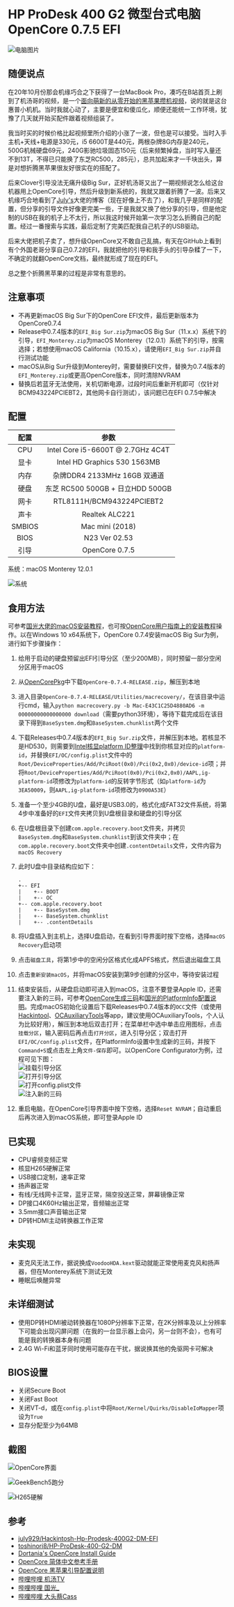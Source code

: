 # HP ProDesk 400 G2 微型台式电脑 OpenCore 0.7.5 EFI

![电脑图片](https://github.com/978025302/Hackintosh-HP-ProDesk-400G2-Mini-EFI/raw/master/img/PC.png)

## 随便说点

在20年10月份那会机缘巧合之下获得了一台MacBook Pro，凑巧在B站首页上刷到了机汤哥的视频，是一个[面向萌新的从零开始的黑苹果攒机视频](https://www.bilibili.com/video/BV1ck4y117Cj)，说的就是这台惠普小机机。当时我就心动了，主要是便宜和傻瓜化，顺便还能统一工作环境，犹豫了几天就开始买配件跟着视频组装了。

我当时买的时候价格比起视频里所介绍的小涨了一波，但也是可以接受。当时入手主机+天线+电源是330元，i5 6600T是440元，两根杂牌8G内存是240元，500G机械硬盘69元，240G影驰垃圾固态150元（后来频繁掉盘，当时写入量还不到13T，不得已只能换了东芝RC500，285元），总共加起来才一千块出头，算是对想折腾黑苹果很友好很实在的搭配了。

后来Clover引导没法无痛升级Big Sur，正好机汤哥又出了一期视频说怎么给这台机器用上OpenCore引导，然后升级到新系统的，我就又跟着折腾了一波。后来又机缘巧合地看到了[July's](https://github.com/july929)大佬的博客（现在好像上不去了），和我几乎是同样的配置，但分享的引导文件好像更完美一些，于是我就又换了他分享的引导，但是他定制的USB在我的机子上不太行，所以我这时候开始第一次学习怎么折腾自己的配置。经过一番搜索与实践，最后定制了完美匹配我自己机子的USB驱动。

后来大佬把机子卖了，想升级OpenCore又不敢自己乱搞，有天在GitHub上看到有个外国老哥分享自己0.7.2的EFI，我就把他的引导和我手头的引导杂糅了一下，不确定的就翻OpenCore文档，最终就形成了现在的EFI。

总之整个折腾黑苹果的过程是非常有意思的。

## 注意事项

* 不再更新macOS Big Sur下的OpenCore EFI文件，最后更新版本为OpenCore0.7.4
* Release中0.7.4版本的`EFI_Big Sur.zip`为macOS Big Sur（11.x.x）系统下的引导，`EFI_Monterey.zip`为macOS Monterey（12.0.1）系统下的引导，按需选择；若想使用macOS California（10.15.x），请使用`EFI_Big Sur.zip`并自行测试功能
* macOS从Big Sur升级到Monterey时，需要替换EFI文件，替换为0.7.4版本的`EFI_Monterey.zip`或更高OpenCore版本，同时清除NVRAM
* 替换后若蓝牙无法使用，关机切断电源，过段时间后重新开机即可（仅针对BCM943224PCIEBT2，其他网卡自行测试），该问题已在EFI 0.7.5中解决

## 配置

|  配置  |               参数                |
| :----: | :-------------------------------: |
|  CPU   | Intel Core i5-6600T @ 2.7GHz 4C4T |
|  显卡  |   Intel HD Graphics 530 1563MB    |
|  内存  |   杂牌DDR4 2133MHz 16GB 双通道    |
|  硬盘  | 东芝 RC500 500GB + 日立HDD 500GB  |
|  网卡  |     RTL8111H/BCM943224PCIEBT2     |
|  声卡  |          Realtek ALC221           |
| SMBIOS |          Mac mini (2018)          |
|  BIOS  |           N23 Ver 02.53           |
|  引导  |          OpenCore 0.7.5           |

系统：macOS Monterey 12.0.1

![系统](https://github.com/978025302/Hackintosh-HP-ProDesk-400G2-Mini-EFI/raw/master/img/桌面.png)

## 食用方法

可参考[国光大佬的macOS安装教程](https://apple.sqlsec.com/5-实战演示/5-5.html)，也可按[OpenCore用户指南上的安装教程](https://dortania.github.io/OpenCore-Install-Guide/installer-guide/)操作。以在Windows 10 x64系统下，OpenCore 0.7.4安装macOS Big Sur为例，进行如下步骤操作：

1. 给用于启动的硬盘预留出EFI引导分区（至少200MB），同时预留一部分空闲分区用于macOS

2. 从[OpenCorePkg](https://github.com/acidanthera/OpenCorePkg/releases/tag/0.7.4)中下载`OpenCore-0.7.4-RELEASE.zip`，解压到本地

3. 进入目录`OpenCore-0.7.4-RELEASE/Utilities/macrecovery/`，在该目录中运行cmd，输入`python macrecovery.py -b Mac-E43C1C25D4880AD6 -m 00000000000000000 download`（需要python3环境），等待下载完成后在该目录下得到`BaseSystem.dmg`和`BaseSystem.chunklist`两个文件

4. 下载Releases中0.7.4版本的`EFI_Big Sur.zip`文件，并解压到本地。若核显不是HD530，则需要到[Intel核显platform ID整理](https://blog.daliansky.net/Intel-core-display-platformID-finishing.html)中找到你核显对应的`platform-id`，并替换`EFI/OC/config.plist`文件中的`Root/DeviceProperties/Add/PciRoot(0x0)/Pci(0x2,0x0)/device-id`项；并将`Root/DeviceProperties/Add/PciRoot(0x0)/Pci(0x2,0x0)/AAPL,ig-platform-id`项修改为`platform-id`的反转字节形式（如`platform-id`为`3EA50009`，则`AAPL,ig-platform-id`项修改为`0900A53E`）

5. 准备一个至少4GB的U盘，最好是USB3.0的，格式化成FAT32文件系统，将第4步中准备好的`EFI`文件夹拷贝到U盘根目录和硬盘的引导分区

6. 在U盘根目录下创建`com.apple.recovery.boot`文件夹，并拷贝`BaseSystem.dmg`和`BaseSystem.chunklist`到该文件夹中；在`com.apple.recovery.boot`文件夹中创建`.contentDetails`文件，文件内容为`macOS Recovery`

7. 此时U盘中目录结构应如下：

    ```
    .
    +-- EFI
    |    +-- BOOT
    |    +-- OC
    +-- com.apple.recovery.boot
    |    +-- BaseSystem.dmg
    |    +-- BaseSystem.chunklist
    |    +-- .contentDetails
    ```

    

8. 将U盘插入到主机上，选择U盘启动，在看到引导界面时按下空格，选择`macOS Recovery`启动项

9. 点击`磁盘工具`，将第1步中的空闲分区格式化成APFS格式，然后退出磁盘工具

10. 点击`重新安装macOS`，并将macOS安装到第9步创建的分区中，等待安装过程

11. 结束安装后，从硬盘启动即可进入到macOS，注意不要登录Apple ID，还需要注入新的三码，可参考[OpenCore生成三码](https://heipg.cn/tutorial/macserial-and-iservice-opencore.html)和[国光的PlatformInfo配置说明](https://apple.sqlsec.com/4-OC配置/4-7.html)。完成macOS初始化设置后下载Releases中0.7.4版本的`OCC`文件（或使用[Hackintool](https://github.com/headkaze/Hackintool/releases)、[OCAuxiliaryTools](https://github.com/ic005k/QtOpenCoreConfig/releases)等app，建议使用OCAuxiliaryTools，个人认为比较好用），解压到本地后双击打开；在菜单栏中选中单击应用图标，点击`挂载分区`，输入密码后再点击`打开分区`，进入引导分区；双击打开`EFI/OC/config.plist`文件，在PlatformInfo设置中生成新的三码，并按下`Command+S`或点击左上角`文件-保存`即可。以OpenCore Configurator为例，过程可见下图：  
    ![挂载引导分区](https://github.com/978025302/Hackintosh-HP-ProDesk-400G2-Mini-EFI/raw/master/img/挂载分区.png)  
    ![打开引导分区](https://github.com/978025302/Hackintosh-HP-ProDesk-400G2-Mini-EFI/raw/master/img/打开分区.png)  
    ![打开config.plist文件](https://github.com/978025302/Hackintosh-HP-ProDesk-400G2-Mini-EFI/raw/master/img/config文件.png)  
    ![注入新的三码](https://github.com/978025302/Hackintosh-HP-ProDesk-400G2-Mini-EFI/raw/master/img/注入三码.png)  

12. 重启电脑，在OpenCore引导界面中按下空格，选择`Reset NVRAM`；自动重启后再次进入到macOS系统，即可登录Apple ID

## 已实现

* CPU睿频变频正常
* 核显H265硬解正常
* USB接口定制，速率正常
* 扬声器正常
* 有线/无线网卡正常，蓝牙正常，隔空投送正常，屏幕镜像正常
* DP接口4K60Hz输出正常，音频输出正常
* 3.5mm接口声音输出正常
* DP转HDMI主动转换器工作正常

## 未实现

* 麦克风无法工作，据说换成`VoodooHDA.kext`驱动就能正常使用麦克风和扬声器，但在Monterey系统下测试无效
* 睡眠后唤醒异常

## 未详细测试

* 使用DP转HDMI被动转换器在1080P分辨率下正常，在2K分辨率及以上分辨率下可能会出现闪屏问题（在我的一台显示器上会闪，另一台则不会），也有可能是我的转换器本身有问题
* 2.4G Wi-Fi和蓝牙同时使用可能存在干扰，据说换其他的免驱网卡可解决

## BIOS设置

* 关闭Secure Boot
* 关闭Fast Boot
* 关闭VT-d，或在`config.plist`中将`Root/Kernel/Quirks/DisableIoMapper`项设为`True`
* 显存分配至少为64MB

## 截图

![OpenCore界面](https://github.com/978025302/Hackintosh-HP-ProDesk-400G2-Mini-EFI/raw/master/img/OpenCore.png)

![GeekBench5跑分](https://github.com/978025302/Hackintosh-HP-ProDesk-400G2-Mini-EFI/raw/master/img/GeekBench5.png)

![H265硬解](https://github.com/978025302/Hackintosh-HP-ProDesk-400G2-Mini-EFI/raw/master/img/H265硬解.png)

## 参考

* [july929/Hackintosh-Hp-Prodesk-400G2-DM-EFI](https://github.com/july929/Hackintosh-Hp-Prodesk-400G2-DM-EFI)
* [toshinori8/HP-ProDesk-400-G2-DM](https://github.com/toshinori8/HP-ProDesk-400-G2-DM)
* [Dortania's OpenCore Install Guide](https://dortania.github.io/OpenCore-Install-Guide/)
* [OpenCore 简体中文参考手册](https://oc.skk.moe)
* [OpenCore 黑苹果引导配置说明](https://shuiyunxc.gitee.io/2020/03/10/instru/index/)
* [哔哩哔哩 机汤TV](https://space.bilibili.com/485711932)
* [哔哩哔哩 国光_](https://space.bilibili.com/112842166)
* [哔哩哔哩 大头蔡Cass](https://space.bilibili.com/16323318)

